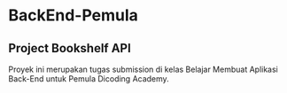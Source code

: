 # BackEnd-Pemula
Project Bookshelf API
--

Proyek ini merupakan tugas submission di kelas Belajar Membuat Aplikasi Back-End untuk Pemula Dicoding Academy.

